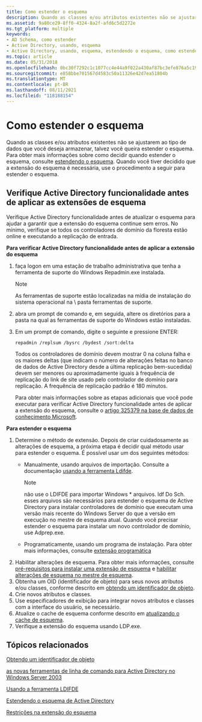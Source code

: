 ```yaml
---
title: Como estender o esquema
description: Quando as classes e/ou atributos existentes não se ajustarem ao tipo de dados que você deseja armazenar, talvez você queira estender o esquema.
ms.assetid: 9a80ce29-8ff0-4324-8a2f-afd6c5d2272e
ms.tgt_platform: multiple
keywords:
- AD Schema, como estender
- Active Directory, usando, esquema
- Active Directory, usando, esquema, estendendo o esquema, como estender
ms.topic: article
ms.date: 05/31/2018
ms.openlocfilehash: 0bc30f7292c1c1077cc4e44a9f022a430af87bc3efe876a5c197b3fe370d3b95
ms.sourcegitcommit: e858bbe701567d4583c50a11326e42d7ea51804b
ms.translationtype: MT
ms.contentlocale: pt-BR
ms.lasthandoff: 08/11/2021
ms.locfileid: "118188154"
---
```

# <a name="how-to-extend-the-schema"></a>Como estender o esquema

Quando as classes e/ou atributos existentes não se ajustarem ao tipo de dados que você deseja armazenar, talvez você queira estender o esquema. Para obter mais informações sobre como decidir quando estender o esquema, consulte [estendendo o esquema](extending-the-schema.md). Quando você tiver decidido que a extensão do esquema é necessária, use o procedimento a seguir para estender o esquema.

## <a name="verify-active-directory-functionality-before-you-apply-any-schema-extensions"></a>Verifique Active Directory funcionalidade antes de aplicar as extensões de esquema

Verifique Active Directory funcionalidade antes de atualizar o esquema para ajudar a garantir que a extensão do esquema continue sem erros. No mínimo, verifique se todos os controladores de domínio da floresta estão online e executando a replicação de entrada.

**Para verificar Active Directory funcionalidade antes de aplicar a extensão do esquema**

1.  faça logon em uma estação de trabalho administrativa que tenha a ferramenta de suporte do Windows Repadmin.exe instalada.
    > [!Note]  
    > As ferramentas de suporte estão localizadas na mídia de instalação do sistema operacional na \\ pasta ferramentas de suporte.

     

2.  abra um prompt de comando e, em seguida, altere os diretórios para a pasta na qual as ferramentas de suporte do Windows estão instaladas.
3.  Em um prompt de comando, digite o seguinte e pressione ENTER:

    ``` syntax
    repadmin /replsum /bysrc /bydest /sort:delta
    ```

    Todos os controladores de domínio devem mostrar 0 na coluna falha e os maiores deltas (que indicam o número de alterações feitas no banco de dados de Active Directory desde a última replicação bem-sucedida) devem ser menores ou aproximadamente iguais à frequência de replicação do link de site usado pelo controlador de domínio para replicação. A frequência de replicação padrão é 180 minutos.

    Para obter mais informações sobre as etapas adicionais que você pode executar para verificar Active Directory funcionalidade antes de aplicar a extensão do esquema, consulte o [artigo 325379 na base de dados de conhecimento Microsoft](https://support.microsoft.com/kb/325379/en-us).

**Para estender o esquema**

1.  Determine o método de extensão. Depois de criar cuidadosamente as alterações de esquema, a próxima etapa é decidir qual método usar para estender o esquema. É possível usar um dos seguintes métodos:
    -   Manualmente, usando arquivos de importação. Consulte a documentação [usando a ferramenta Ldifde](/previous-versions/office/developer/exchange-server-2003/ms870068(v=exchg.65)).
        > [!Note]  
        > não use o LDIFDE para importar Windows \* arquivos. ldf Do Sch. esses arquivos são necessários para estender o esquema de Active Directory para instalar controladores de domínio que executam uma versão mais recente do Windows Server do que a versão em execução no mestre de esquema atual. Quando você precisar estender o esquema para instalar um novo controlador de domínio, use Adprep.exe.

         

    -   Programaticamente, usando um programa de instalação. Para obter mais informações, consulte [extensão programática](programmatic-extension.md)
2.  Habilitar alterações de esquema. Para obter mais informações, consulte [pré-requisitos para instalar uma extensão de esquema](prerequisites-for-installing-a-schema-extension.md) e [habilitar alterações de esquema no mestre de esquema](enabling-schema-changes-at-the-schema-master.md).
3.  Obtenha um OID (identificador de objeto) para seus novos atributos e/ou classes, conforme descrito em [obtendo um identificador de objeto](obtaining-an-object-identifier.md).
4.  Crie novos atributos e classes.
5.  Use especificadores de exibição para integrar novos atributos e classes com a interface do usuário, se necessário.
6.  Atualize o cache de esquema conforme descrito em [atualizando o cache de esquema](updating-the-schema-cache.md).
7.  Verifique a extensão do esquema usando LDP.exe.

## <a name="related-topics"></a>Tópicos relacionados

<dl> <dt>

[Obtendo um identificador de objeto](obtaining-an-object-identifier.md)
</dt> <dt>

[as novas ferramentas de linha de comando para Active Directory no Windows Server 2003](https://support.microsoft.com/kb/298882)
</dt> <dt>

[Usando a ferramenta LDIFDE](/previous-versions/office/developer/exchange-server-2003/ms870068(v=exchg.65))
</dt> <dt>

[Estendendo o esquema de Active Directory](/previous-versions/ms806972(v=msdn.10))
</dt> <dt>

[Restrições na extensão do esquema](restrictions-on-schema-extension.md)
</dt> </dl>

 

 
